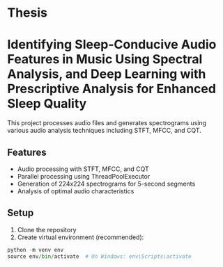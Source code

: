 # Thesis
# Identifying Sleep-Conducive Audio Features in Music Using Spectral Analysis, and Deep Learning with Prescriptive Analysis for Enhanced Sleep Quality

This project processes audio files and generates spectrograms using various audio analysis techniques including STFT, MFCC, and CQT.

## Features
- Audio processing with STFT, MFCC, and CQT
- Parallel processing using ThreadPoolExecutor
- Generation of 224x224 spectrograms for 5-second segments
- Analysis of optimal audio characteristics

## Setup
1. Clone the repository
2. Create virtual environment (recommended):
```python
python -m venv env
source env/bin/activate  # On Windows: env\Scripts\activate
